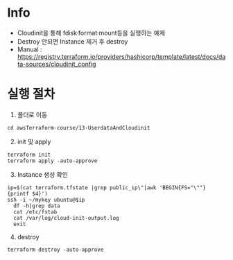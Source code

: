 # Info
* Cloudinit을 통해 fdisk·format·mount등을 실행하는 예제
* Destroy 안되면 Instance 제거 후 destroy
* Manual : https://registry.terraform.io/providers/hashicorp/template/latest/docs/data-sources/cloudinit_config

# 실행 절차
1. 폴더로 이동
```
cd awsTerraform-course/13-UserdataAndCloudinit
```

2. init 및 apply
```
terraform init
terraform apply -auto-approve
```


3. Instance 생성 확인
```
ip=$(cat terraform.tfstate |grep public_ip\"|awk 'BEGIN{FS="\""}{printf $4}')
ssh -i ~/mykey ubuntu@$ip
  df -h|grep data
  cat /etc/fstab
  cat /var/log/cloud-init-output.log
  exit
```

4. destroy
```
terraform destroy -auto-approve
```
